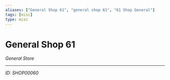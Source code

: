 ```yaml
---
aliases: ["General Shop 61", "general shop 61", "61 Shop General"]
tags: [misc]
type: misc
---
```


# General Shop 61

*General Store*

---
*ID: SHOP00060*